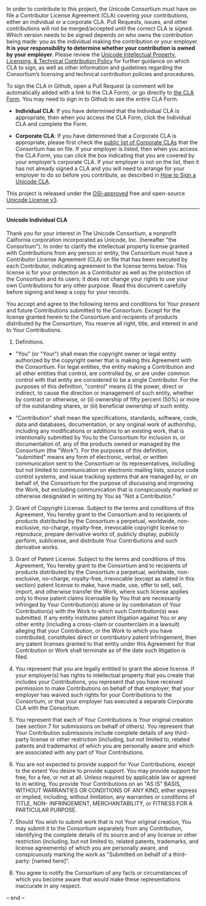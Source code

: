 In order to contribute to this project, the Unicode Consortium must have on file a Contributor License Agreement (CLA) covering your contributions, either an individual or a corporate CLA. Pull Requests, issues, and other contributions will not be merged/accepted until the correct CLA is signed. Which version needs to be signed depends on who owns the contribution being made: you as the individual making the contribution or your employer. **It is your responsibility to determine whether your contribution is owned by your employer.** Please review the [Unicode Intellectual Property, Licensing, & Technical Contribution Policy][policies] for further guidance on which CLA to sign, as well as other information and guidelines regarding the Consortium’s licensing and technical contribution policies and procedures.

To sign the CLA in Github, open a Pull Request (a comment will be automatically added with a link to the CLA Form), or go directly to [the CLA Form][sign-cla]. You may need to sign in to Github to see the entire CLA Form.

- **Individual CLA**: If you have determined that the Individual CLA is appropriate, then when you access the CLA Form, click the Individual CLA and complete the Form.

- **Corporate CLA**: If you have determined that a Corporate CLA is appropriate, please first check the [public list of Corporate CLAs][unicode-corporate-clas] that the Consortium has on file. If your employer is listed, then when you access the CLA Form, you can click the box indicating that you are covered by your employer’s corporate CLA. If your employer is not on the list, then it has not already signed a CLA and you will need to arrange for your employer to do so before you contribute, as described in [How to Sign a Unicode CLA][signing].

This project is released under the [OSI-approved][osi-Unicode-License-3.0] free and open-source [Unicode License v3][unicode-license].

[policies]: https://www.unicode.org/policies/licensing_policy.html
[unicode-corporate-clas]: https://www.unicode.org/policies/corporate-cla-list/
[signing]: https://www.unicode.org/policies/licensing_policy.html#signing
[unicode-license]: https://www.unicode.org/license.txt
[sign-cla]: https://cla-assistant.io/unicode-org/.github
[osi-Unicode-License-3.0]: https://opensource.org/license/unicode-license-v3/

-----

#### Unicode Individual CLA

Thank you for your interest in The Unicode Consortium, a nonprofit California corporation incorporated as Unicode, Inc. (hereafter "the Consortium"). In order to clarify the intellectual property license granted with Contributions from any person or entity, the Consortium must have a Contributor License Agreement (CLA) on file that has been executed by each Contributor, indicating agreement to the license terms below. This license is for your protection as a Contributor as well as the protection of the Consortium and its users; it does not change your rights to use your own Contributions for any other purpose. Read this document carefully before signing and keep a copy for your records.

You accept and agree to the following terms and conditions for Your present and future Contributions submitted to the Consortium. Except for the license granted herein to the Consortium and recipients of products distributed by the Consortium, You reserve all right, title, and interest in and to Your Contributions.

1. Definitions.

- "You" (or "Your") shall mean the copyright owner or legal entity authorized by the copyright owner that is making this Agreement with the Consortium. For legal entities, the entity making a Contribution and all other entities that control, are controlled by, or are under common control with that entity are considered to be a single Contributor. For the purposes of this definition, "control" means (i) the power, direct or indirect, to cause the direction or management of such entity, whether by contract or otherwise, or (ii) ownership of fifty percent (50%) or more of the outstanding shares, or (iii) beneficial ownership of such entity.

- "Contribution" shall mean the specifications, standards, software, code, data and databases, documentation, or any original work of authorship, including any modifications or additions to an existing work, that is intentionally submitted by You to the Consortium for inclusion in, or documentation of, any of the products owned or managed by the Consortium (the "Work"). For the purposes of this definition, "submitted" means any form of electronic, verbal, or written communication sent to the Consortium or its representatives, including but not limited to communication on electronic mailing lists, source code control systems, and issue tracking systems that are managed by, or on behalf of, the Consortium for the purpose of discussing and improving the Work, but excluding communication that is conspicuously marked or otherwise designated in writing by You as "Not a Contribution."

2. Grant of Copyright License. Subject to the terms and conditions of this Agreement, You hereby grant to the Consortium and to recipients of products distributed by the Consortium a perpetual, worldwide, non-exclusive, no-charge, royalty-free, irrevocable copyright license to reproduce, prepare derivative works of, publicly display, publicly perform, sublicense, and distribute Your Contributions and such derivative works.

3. Grant of Patent License. Subject to the terms and conditions of this Agreement, You hereby grant to the Consortium and to recipients of products distributed by the Consortium a perpetual, worldwide, non-exclusive, no-charge, royalty-free, irrevocable (except as stated in this section) patent license to make, have made, use, offer to sell, sell, import, and otherwise transfer the Work, where such license applies only to those patent claims licensable by You that are necessarily infringed by Your Contribution(s) alone or by combination of Your Contribution(s) with the Work to which such Contribution(s) was submitted. If any entity institutes patent litigation against You or any other entity (including a cross-claim or counterclaim in a lawsuit) alleging that your Contribution, or the Work to which you have contributed, constitutes direct or contributory patent infringement, then any patent licenses granted to that entity under this Agreement for that Contribution or Work shall terminate as of the date such litigation is filed.

4. You represent that you are legally entitled to grant the above license. If your employer(s) has rights to intellectual property that you create that includes your Contributions, you represent that you have received permission to make Contributions on behalf of that employer, that your employer has waived such rights for your Contributions to the Consortium, or that your employer has executed a separate Corporate CLA with the Consortium.

5. You represent that each of Your Contributions is Your original creation (see section 7 for submissions on behalf of others). You represent that Your Contribution submissions include complete details of any third-party license or other restriction (including, but not limited to, related patents and trademarks) of which you are personally aware and which are associated with any part of Your Contributions.

6. You are not expected to provide support for Your Contributions, except to the extent You desire to provide support. You may provide support for free, for a fee, or not at all. Unless required by applicable law or agreed to in writing, You provide Your Contributions on an "AS IS" BASIS, WITHOUT WARRANTIES OR CONDITIONS OF ANY KIND, either express or implied, including, without limitation, any warranties or conditions of TITLE, NON- INFRINGEMENT, MERCHANTABILITY, or FITNESS FOR A PARTICULAR PURPOSE.

7. Should You wish to submit work that is not Your original creation, You may submit it to the Consortium separately from any Contribution, identifying the complete details of its source and of any license or other restriction (including, but not limited to, related patents, trademarks, and license agreements) of which you are personally aware, and conspicuously marking the work as "Submitted on behalf of a third-party: [named here]".

8. You agree to notify the Consortium of any facts or circumstances of which you become aware that would make these representations inaccurate in any respect.

– end –

